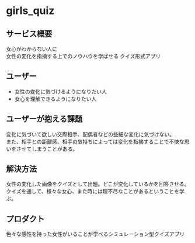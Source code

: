 # girls_quiz

## サービス概要
女心がわからない人に  
女性の変化を指摘する上でのノウハウを学ばせる
クイズ形式アプリ

## ユーザー
  
* 女性の変化に気づけるようになりたい人  
* 女心を理解できるようになりたい人  

## ユーザーが抱える課題  

変化に気づいて欲しい交際相手、配偶者などの些細な変化に気づけない。  
また、相手との距離感、相手の気持ちによっては変化を指摘することで不快な思いをさせてしまうことがある。

## 解決方法

女性の変化した画像をクイズとして出題。どこが変化しているかを回答させる。  
クイズを通して、様々な女心、また時には理不尽なことがあるということを学ぶ。

## プロダクト

色々な感性を持った女性がいることが学べるシミュレーション型クイズアプリ
